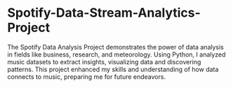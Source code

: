 # Spotify-Data-Stream-Analytics-Project
The Spotify Data Analysis Project demonstrates the power of data analysis in fields like business, research, and meteorology. Using Python, I analyzed music datasets to extract insights, visualizing data and discovering patterns. This project enhanced my skills and understanding of how data connects to music, preparing me for future endeavors.
